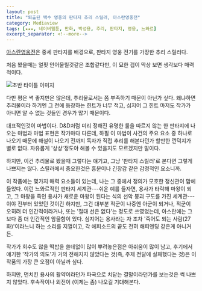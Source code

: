 ```yaml
---
layout: post
title: "퇴출된 백수 영웅의 판타지 추리 스릴러, 아스란영웅전"
category: Mediaview
tags: [★★★, 네이버웹툰, 만화, 박성용, 추리, 판타지, 영웅, 느와르]
excerpt_separator: <!--more-->
---
```


[아스란영웅전](http://comic.naver.com/webtoon/list.nhn?titleId=112931)은 중세 판타지를 배경으로, 판타지 영웅 전기를 가장한 추리 스릴러다.
<!--more-->
처음 봤을때는 얼핏 안어울릴것같은 조합같다만, 이 묘한 갭이 막상 보면 생각보다 매력적이다.

![초반 타이틀 이미지](https://lh6.googleusercontent.com/-tckVGfIJ2xs/VMci8WixhiI/AAAAAAAAOrY/MNhXV1BxtFM/s600/aslansaga.jpg "아스란영웅전은 판타지의 탈을 쓴 추리 스릴러다.")

다만 평은 썩 좋지만은 않은데, 추리물로서는 쫌 부족하기 때문이 아닌가 싶다.
왜냐하면 추리물이라 하기엔 그 전에 등장하는 힌트가 너무 적고,
심지어 그 힌트 마저도 작가가 아니면 알 수 없는 것들인 경우가 많기 때문이다.

대표적인것이 마법이다.
D&D처럼 미리 정해진 유명한 룰을 따르지 않는 한 판타지에 나오는 마법과 마법 표현은 작가마다 다른데, 하필 이 마법이 사건의 주요 요소 중 하나로 나오기 때문에 해설이 나오기 전까지 독자가 직접 추리를 해본다던가 할만한 껀덕지가 별로 없다.
자유롭게 '상상'정도야 해볼 수 있을지도 모르겠지만 말이다.

하지만, 이건 추리물로 봤을때 그렇다는 얘기고, 그냥 '판타지 스릴러'로 본다면 그렇게 나쁘지는 않다.
스릴러에서 중요한것은 흥분이나 긴장감 같은 감정적인 요소니까.

이 작품에는 몇가지 매력 요소들이 있는데, 나는 그 중에서 정의가 모호한 정신관이 맘에 들었다.
이런 느와르적인 판타지 세계관---쉬운 예를 들자면, 용사가 타락해 마왕이 되고, 그 마왕을 죽인 용사가 새로운 마왕이 된다는 식의 선악 붕괴 구도를 가진 세계관---이야 전부터 있었던 것이긴 하지만, 그건 대부분 적군이 나중엔 아군이 되거나, 적군이 오히려 더 인간적이라거나, 또는 '절대 선은 없다'는 정도로 쓰였었는데, 아스란에는 그보다 좀 더 인간적인 암울함이 있다.
심지어는 용사라는 자 조차 '죽어도 되는 사람(27화)'이라느니 하는 소리를 지껄이고, 각 에피소드의 끝도 전혀 해피엔딩 같은게 아니거든.

작가가 회수도 않을 떡밥을 쓸데없이 많이 뿌려놓은점은 아쉬움이 많이 남고, 후기에서 얘기한 '작가의 의도'가 거의 전해지지 않았다는 것(즉, 주제 전달에 실패했다는 것)은 이 작품의 가장 큰 오점이 아닐까 싶다.

하지만, 먼치킨 용사의 활약이라던가 파국으로 치닫는 결말이라던가를 보는것은 썩 나쁘지 않았다.
후속작이나 외전이 (이제는 좀) 나오길 기대해본다.
